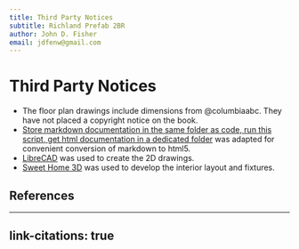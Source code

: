 ```yaml
---
title: Third Party Notices
subtitle: Richland Prefab 2BR
author: John D. Fisher
email: jdfenw@gmail.com
---
```


# Third Party Notices

* The floor plan drawings include dimensions from @columbiaabc. They have not placed a copyright notice on the book.
* [Store markdown documentation in the same folder as code, run this script, get html documentation in a dedicated folder][md_htmldoc] was adapted for convenient conversion of markdown to html5.
* [LibreCAD][librecad] was used to create the 2D drawings.
* [Sweet Home 3D][sweethome3d] was used to develop the interior layout and fixtures.

[sweethome3d]: http://www.sweethome3d.com/ "Sweet Home 3D - Draw floor plans and arrange furniture freely"

[librecad]: https://librecad.org/ "LibreCAD Open Source 2D-CAD"

[md_htmldoc]: https://github.com/MatrixManAtYrService/md_htmldoc "MatrixManAtYrService/md_htmldoc"

## References

<!--
pandoc  --to="html" --output="THIRD-PARTY-NOTICESE.html" --standalone
        --bibliography="biblio.bib"
        --bibliography="biblio.bib" --csl="ieee.csl" "THIRD-PARTY-NOTICESE.md"
-->

---
link-citations: true
---
